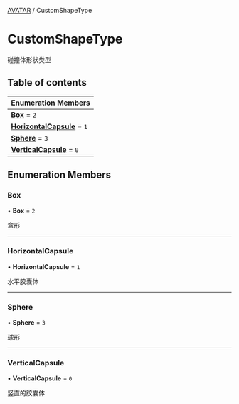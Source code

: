 [AVATAR](../groups/AVATAR.AVATAR.md) / CustomShapeType

# CustomShapeType <Badge type="tip" text="Enumeration" /> <Score text="CustomShapeType" />

碰撞体形状类型

## Table of contents

| Enumeration Members |
| :-----|
| **[Box](Gameplay.CustomShapeType.md#box)** = ``2`` <br> |
| **[HorizontalCapsule](Gameplay.CustomShapeType.md#horizontalcapsule)** = ``1`` <br> |
| **[Sphere](Gameplay.CustomShapeType.md#sphere)** = ``3`` <br> |
| **[VerticalCapsule](Gameplay.CustomShapeType.md#verticalcapsule)** = ``0`` <br> |

## Enumeration Members

### Box <Score text="Box" /> 

• **Box** = ``2``

盒形

___

### HorizontalCapsule <Score text="HorizontalCapsule" /> 

• **HorizontalCapsule** = ``1``

水平胶囊体

___

### Sphere <Score text="Sphere" /> 

• **Sphere** = ``3``

球形

___

### VerticalCapsule <Score text="VerticalCapsule" /> 

• **VerticalCapsule** = ``0``

竖直的胶囊体
